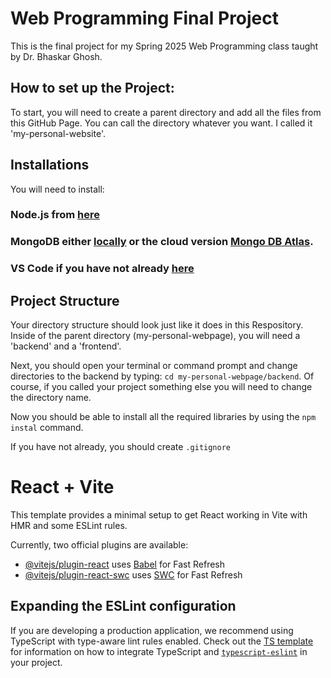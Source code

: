 # Web Programming Final Project

This is the final project for my Spring 2025 Web Programming class taught by Dr. Bhaskar Ghosh.

## How to set up the Project:

To start, you will need to create a parent directory and add all the files from this GitHub Page. You can call the directory whatever you want. I called it 'my-personal-website'.

## Installations

You will need to install: 
### Node.js from [here](https://nodejs.org/en) 
### MongoDB either [locally](https://www.mongodb.com/products/self-managed/community-edition) or the cloud version [Mongo DB Atlas](https://www.mongodb.com/atlas).
### VS Code if you have not already [here](https://code.visualstudio.com)

## Project Structure

Your directory structure should look just like it does in this Respository. Inside of the parent directory (my-personal-webpage), you will need a 'backend' and a 'frontend'.

Next, you should open your terminal or command prompt and change directories to the backend by typing: `cd my-personal-webpage/backend`. Of course, if you called your project something else you will need to change the directory name.

Now you should be able to install all the required libraries by using the `npm instal` command.

If you have not already, you should create `.gitignore`



















# React + Vite


This template provides a minimal setup to get React working in Vite with HMR and some ESLint rules.

Currently, two official plugins are available:

- [@vitejs/plugin-react](https://github.com/vitejs/vite-plugin-react/blob/main/packages/plugin-react) uses [Babel](https://babeljs.io/) for Fast Refresh
- [@vitejs/plugin-react-swc](https://github.com/vitejs/vite-plugin-react/blob/main/packages/plugin-react-swc) uses [SWC](https://swc.rs/) for Fast Refresh

## Expanding the ESLint configuration

If you are developing a production application, we recommend using TypeScript with type-aware lint rules enabled. Check out the [TS template](https://github.com/vitejs/vite/tree/main/packages/create-vite/template-react-ts) for information on how to integrate TypeScript and [`typescript-eslint`](https://typescript-eslint.io) in your project.
